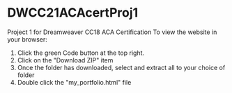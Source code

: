 # DWCC21ACAcertProj1
Project 1 for Dreamweaver CC18 ACA Certification
To view the website in your browser:
  1. Click the green Code button at the top right.
  2. Click on the "Download ZIP" item
  3. Once the folder has downloaded, select and extract all to your choice of folder
  4. Double click the "my_portfolio.html" file
